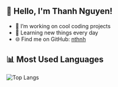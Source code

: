 ## 👋 Hello, I'm Thanh Nguyen!

- 🔧 I’m working on cool coding projects
- 🌱 Learning new things every day
- 🌐 Find me on GitHub: [nthnh](https://github.com/nthnh)

## 📊 Most Used Languages

![Top Langs](https://github-readme-stats.vercel.app/api/top-langs/?username=nthnh&layout=compact&langs_count=6&theme=dark)
